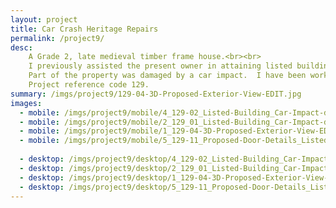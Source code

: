 ```yaml
---
layout: project
title: Car Crash Heritage Repairs
permalink: /project9/
desc:
    A Grade 2, late medieval timber frame house.<br><br>
    I previously assisted the present owner in attaining listed building consent approval and clearing planning conditions, as part of alteration works to return the main part of the property to a private residential dwelling.<br><br>
    Part of the property was damaged by a car impact.  I have been working with the client and loss adjuster in attaining the Listed Building Consent approval for the reinstatement works.<br><br>
    Project reference code 129.
summary: /imgs/project9/129-04-3D-Proposed-Exterior-View-EDIT.jpg
images:
  - mobile: /imgs/project9/mobile/4_129-02_Listed-Building_Car-Impact-damage_-reinstatement-works_Listed-Building-Consent_M.jpg
  - mobile: /imgs/project9/mobile/2_129_01_Listed-Building_Car-Impact-damage_-reinstatement-works_Listed-Building-Consent.jpg
  - mobile: /imgs/project9/mobile/1_129-04-3D-Proposed-Exterior-View-EDIT.jpg
  - mobile: /imgs/project9/mobile/5_129-11_Proposed-Door-Details_Listed-Building-Consent_Clearance-of-planning-conditions.jpg
 
  - desktop: /imgs/project9/desktop/4_129-02_Listed-Building_Car-Impact-damage_-reinstatement-works_Listed-Building-Consent_DT.jpg
  - desktop: /imgs/project9/desktop/2_129_01_Listed-Building_Car-Impact-damage_-reinstatement-works_Listed-Building-Consent.jpg
  - desktop: /imgs/project9/desktop/1_129-04-3D-Proposed-Exterior-View-EDIT.jpg
  - desktop: /imgs/project9/desktop/5_129-11_Proposed-Door-Details_Listed-Building-Consent_Clearance-of-planning-conditions.jpg
---
```

